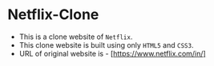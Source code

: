 # Netflix-Clone

- This is a clone website of ```Netflix```.
- This clone website is built using only ```HTML5``` and ```CSS3```.
- URL of original website is - [https://www.netflix.com/in/]
